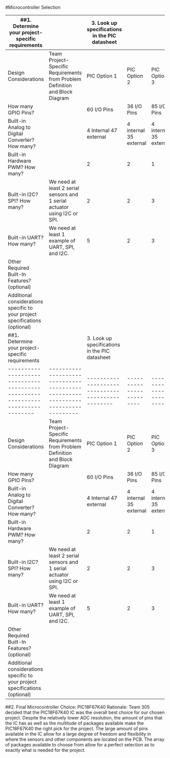 #Microcontroller Selection



| ##1. Determine your project-specific requirements                              |                                                                               | 3. Look up specifications in the PIC datasheet |                        |                        |
|------------------------------------------------------------------------------|-------------------------------------------------------------------------------|------------------------------------------------|------------------------|------------------------|
| Design Considerations                                                        | Team Project-Specific Requirements  from Problem Definition and Block Diagram | PIC Option 1                                   | PIC Option 2           | PIC Option 3           |
| How many GPIO Pins?                                                          |                                                                               | 60 I/O Pins                                    | 36 I/O Pins            | 85 I/O Pins            |
| Built-in Analog to Digital Converter? How many?                              |                                                                               | 4 Internal 47 external                         | 4 internal 35 external | 4 internal 35 external |
| Built-in Hardware PWM? How many?                                             |                                                                               | 2                                              | 2                      | 1                      |
| Built-in I2C? SPI? How many?                                                 | We need at least 2 serial sensors and 1 serial actuator using I2C or SPI.     | 2                                              | 2                      | 3                      |
| Built-in UART? How many?                                                     | We need at least 1 example of UART, SPI, and I2C.                             | 5                                              | 2                      | 3                      |
| Other Required Built-In Features? (optional)                                 |                                                                               |                                                |                        |                        |
| Additional considerations specific to your project specifications (optional) |                                                                               |                                                |                        |                        |
| ##1. Determine your project-specific requirements                              |                                                                               | 3. Look up specifications in the PIC datasheet |                        |                        |
|------------------------------------------------------------------------------|-------------------------------------------------------------------------------|------------------------------------------------|------------------------|------------------------|
| Design Considerations                                                        | Team Project-Specific Requirements  from Problem Definition and Block Diagram | PIC Option 1                                   | PIC Option 2           | PIC Option 3           |
| How many GPIO Pins?                                                          |                                                                               | 60 I/O Pins                                    | 36 I/O Pins            | 85 I/O Pins            |
| Built-in Analog to Digital Converter? How many?                              |                                                                               | 4 Internal 47 external                         | 4 internal 35 external | 4 internal 35 external |
| Built-in Hardware PWM? How many?                                             |                                                                               | 2                                              | 2                      | 1                      |
| Built-in I2C? SPI? How many?                                                 | We need at least 2 serial sensors and 1 serial actuator using I2C or SPI.     | 2                                              | 2                      | 3                      |
| Built-in UART? How many?                                                     | We need at least 1 example of UART, SPI, and I2C.                             | 5                                              | 2                      | 3                      |
| Other Required Built-In Features? (optional)                                 |                                                                               |                                                |                        |                        |
| Additional considerations specific to your project specifications (optional) |                                                                               |                                                |                        |                        |


##2. Final Microcontroller Choice: PIC18F67K40
Rationale: Team 305 decided that the PIC18F67K40 IC was the overall best choice for our chosen project. Despite the relatively lower ADC resolution, the amount of pins that the IC has as well as the multitude of packages available make the PIC18F67K40 the right pick for the project. The large amount of pins available in the IC allow for a large degree of freedom and flexibility in where the sensors and other components are located on the PCB. The array of packages available to choose from allow for a perfect selection as to exactly what is needed for the project.
